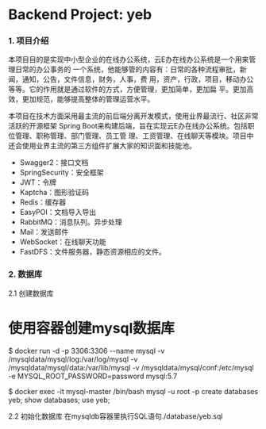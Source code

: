 # Backend Project: yeb


### 1. 项目介绍

本项目目的是实现中小型企业的在线办公系统，云E办在线办公系统是一个用来管理日常的办公事务的 一个系统，他能够管的内容有：日常的各种流程审批，新闻，通知，公告，文件信息，财务，人事，费 用，资产，行政，项目，移动办公等等。它的作用就是通过软件的方式，方便管理，更加简单，更加扁 平。更加高效，更加规范，能够提高整体的管理运营水平。

本项目在技术方面采用最主流的前后端分离开发模式，使用业界最流行、社区非常活跃的开源框架 Spring Boot来构建后端，旨在实现云E办在线办公系统。包括职位管理、职称管理、部门管理、员工管 理、工资管理、在线聊天等模块。项目中还会使用业界主流的第三方组件扩展大家的知识面和技能池。


- Swagger2：接口文档
- SpringSecurity：安全框架
- JWT：令牌
- Kaptcha：图形验证码
- Redis：缓存器
- EasyPOI：文档导入导出
- RabbitMQ：消息队列。异步处理
- Mail：发送邮件
- WebSocket：在线聊天功能
- FastDFS：文件服务器，静态资源相应的文件。


### 2. 数据库
2.1 创建数据库
# 使用容器创建mysql数据库
$ docker run -d -p 3306:3306 --name mysql -v /mysqldata/mysql/log:/var/log/mysql  -v /mysqldata/mysql/data:/var/lib/mysql  -v /mysqldata/mysql/conf:/etc/mysql -e MYSQL_ROOT_PASSWORD=password   mysql:5.7

$ docker exec -it mysql-master /bin/bash
mysql -u root -p
create databases yeb;
show databases;
use yeb;

2.2 初始化数据库
在mysqldb容器里执行SQL语句./database/yeb.sql
